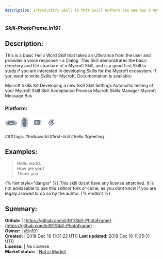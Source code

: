 ```yaml
---
description: Introductory Skill so that Skill Authors can see how a Mycroft Skill is put together
---
```


### _Skill-PhotoFrame.ln191_  
## Description:  
This is a basic Hello Word Skill that takes an Utterance from the user and provides a voice response - a Dialog. This Skill demonstrates the basic directory and file structure of a Mycroft Skill, and is a good first Skill to study if you are interested in developing Skills for the Mycroft ecosystem.
If you want to write Skills for Mycroft, Documentation is available:

Mycroft Skills Kit
Developing a new Skill
Skill Settings
Automatic testing of your Mycroft Skill
Skill Acceptance Process
Mycroft Skills Manager
Mycroft Message Bus
  
### Platform:  
 ![Mark I](../.gitbook/assets/mark-1-icon.png)  ![Mark II](../.gitbook/assets/mark-2-icon.png)  ![Picroft](../.gitbook/assets/picroft-icon.png)  ![plasmoid](../.gitbook/assets/kde.png)   
  
###Tags: \#helloworld \#first-skill \#hello \#greeting   
## Examples:  
> Hello world.  
> How are you?  
> Thank you.  
  
{% hint style="danger" %}
This skill dosnt have any license attatched. It is not adviasable to use this skillnor fork or clone, as you dont know if you are legaly allowed to do so by the auhtor.
{% endhint %}
  
## Summary:  
**Github:** | [https://github.com/ln191/Skill-PhotoFrame](https://github.com/ln191/Skill-PhotoFrame)  
**Owner:** | [@ln191](https://github.com/ln191)  
**Created:** | 2018 Dec 16 11:31:22 UTC  **Last updated:** 2018 Dec 16 11:35:31 UTC  
**License:** | No License  
**Market status:** | [Not in Market](https://market.mycroft.ai/skill/)  
